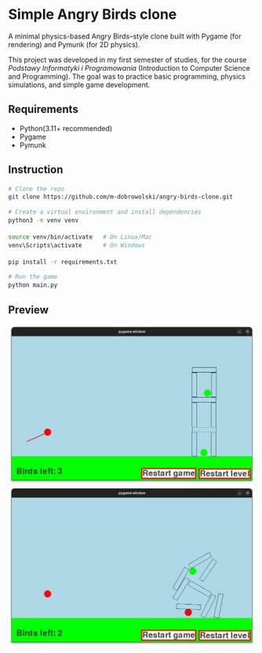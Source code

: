 # Simple Angry Birds clone

A minimal physics-based Angry Birds–style clone built with Pygame (for rendering) and Pymunk (for 2D physics).  

This project was developed in my first semester of studies, for the course *Podstawy Informatyki i Programowania* (Introduction to Computer Science and Programming). The goal was to practice basic programming, physics simulations, and simple game development.

## Requirements
- Python(3.11+ recommended)
- Pygame
- Pymunk

## Instruction
```bash
# Clone the repo
git clone https://github.com/m-dobrowolski/angry-birds-clone.git
```
```bash
# Create a virtual environment and install dependencies
python3 -m venv venv

source venv/bin/activate   # On Linux/Mac
venv\Scripts\activate      # On Windows

pip install -r requirements.txt
```
```bash
# Run the game
python main.py
```

## Preview
![Before shot](img/screenshot1.png)
![After shot](img/screenshot2.png)
